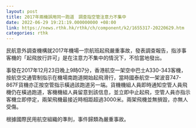 ```yaml
---
layout: post
title: 2017年兩機誤用同一跑道　調查指空管注意力不集中
date: 2022-06-29 19:21:19.000000000 +08:00
link: https://news.rthk.hk/rthk/ch/component/k2/1655317-20220629.htm
categories: rthk
---
```


民航意外調查機構就2017年機場一宗航班起飛嚴重事故，發表調查報告，指涉事客機的「起飛放行許可」是在注意力不集中的情況下，不恰當地發出。

事發在2017年12月23日晚上9時07分，香港航空一架空中巴士A330-343客機，按航空交通管制指示在機場南跑道開始起飛滑行，當時國泰航空一架波音747-867F貨機亦正按空管指示橫過該跑道另一端。貨機機組人員即時通知空管人員飛機仍在橫過跑道，客機機組人員留意到該信息，並立即中止起飛，空管人員亦指示客機立即停定，兩架飛機最接近時相距超過3000米。兩架飛機並無損毀，亦無人受傷。

根據國際民用航空組織的準則，事件歸類為嚴重事故。
